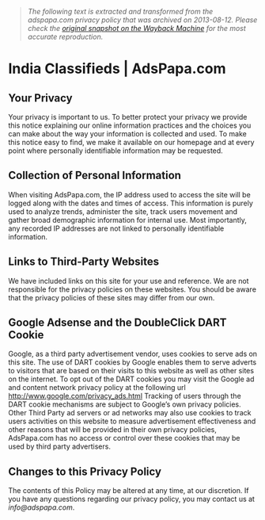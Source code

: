 > *The following text is extracted and transformed from the adspapa.com privacy policy that was archived on 2013-08-12. Please check the [original snapshot on the Wayback Machine](https://web.archive.org/web/20130812025115id_/http%3A//www.adspapa.com/page/privacy.html) for the most accurate reproduction.*

# India Classifieds | AdsPapa.com

## Your Privacy

Your privacy is important to us. To better protect your privacy we provide this notice explaining our online information practices and the choices you can make about the way your information is collected and used. To make this notice easy to find, we make it available on our homepage and at every point where personally identifiable information may be requested.

## Collection of Personal Information

When visiting AdsPapa.com, the IP address used to access the site will be logged along with the dates and times of access. This information is purely used to analyze trends, administer the site, track users movement and gather broad demographic information for internal use. Most importantly, any recorded IP addresses are not linked to personally identifiable information.

## Links to Third-Party Websites

We have included links on this site for your use and reference. We are not responsible for the privacy policies on these websites. You should be aware that the privacy policies of these sites may differ from our own.

## Google Adsense and the DoubleClick DART Cookie

Google, as a third party advertisement vendor, uses cookies to serve ads on this site. The use of DART cookies by Google enables them to serve adverts to visitors that are based on their visits to this website as well as other sites on the internet. To opt out of the DART cookies you may visit the Google ad and content network privacy policy at the following url http://www.google.com/privacy_ads.html Tracking of users through the DART cookie mechanisms are subject to Google’s own privacy policies. Other Third Party ad servers or ad networks may also use cookies to track users activities on this website to measure advertisement effectiveness and other reasons that will be provided in their own privacy policies, AdsPapa.com has no access or control over these cookies that may be used by third party advertisers.

## Changes to this Privacy Policy

The contents of this Policy may be altered at any time, at our discretion. If you have any questions regarding our privacy policy, you may contact us at _info@adspapa.com_.
